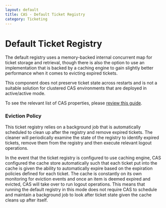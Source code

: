 ```yaml
---
layout: default
title: CAS - Default Ticket Registry
category: Ticketing
---
```


# Default Ticket Registry

The default registry uses a memory-backed internal concurrent map for ticket storage and retrieval, though there is also the option to use an implementation that is backed by a caching engine to gain slightly better performance when it comes to evicting expired tickets.

This component does not preserve ticket state across restarts and is not a suitable solution for clustered CAS environments that are deployed in active/active mode.

To see the relevant list of CAS properties, please [review this guide](../configuration/Configuration-Properties.html#inmemory-ticket-registry).

### Eviction Policy

This ticket registry relies on a background job that is automatically scheduled to clean up after the registry and remove expired tickets. The cleaner will periodically examine the state of the registry to identify expired tickets, remove them from the registry and then execute relevant logout operations.

In the event that the ticket registry is configured to use caching engine, CAS configured the cache store automatically such that each ticket put into the cache is given the ability to automatically expire based on the expiration policies defined for each ticket. The cache is constantly on its own monitoring for eviction events and once an item is deemed expired and evicted, CAS will take over to run logout operations. This means that running the default registry in this mode does not require CAS to schedule and maintain a background job to look after ticket state given the cache cleans up after itself.
